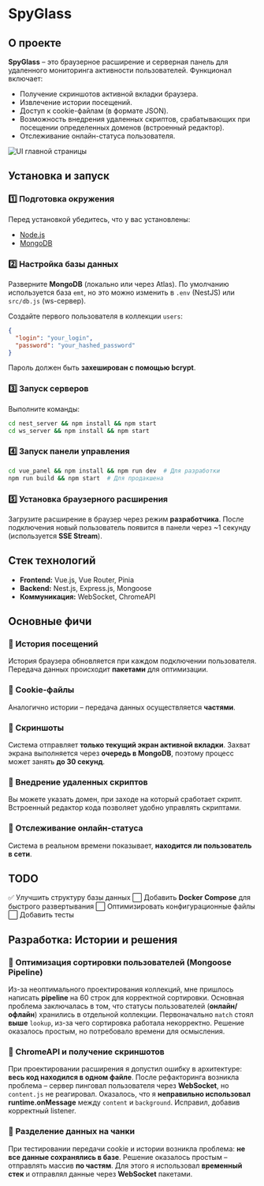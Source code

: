 # SpyGlass

## О проекте

**SpyGlass** – это браузерное расширение и серверная панель для удаленного мониторинга активности пользователей. Функционал включает:

- Получение скриншотов активной вкладки браузера.
- Извлечение истории посещений.
- Доступ к cookie-файлам (в формате JSON).
- Возможность внедрения удаленных скриптов, срабатывающих при посещении определенных доменов (встроенный редактор).
- Отслеживание онлайн-статуса пользователя.

![UI главной страницы](https://dl.imgdrop.io/file/aed8b140-8472-4813-922b-7ce35ef93c9e/2025/02/04/image97b0e8dd706b7a1e.png)

## Установка и запуск

### 1️⃣ Подготовка окружения

Перед установкой убедитесь, что у вас установлены:

- [Node.js](https://nodejs.org/en/download/)
- [MongoDB](https://www.mongodb.com/)

### 2️⃣ Настройка базы данных

Разверните **MongoDB** (локально или через Atlas). По умолчанию используется база `emt`, но это можно изменить в `.env` (NestJS) или `src/db.js` (ws-сервер).

Создайте первого пользователя в коллекции `users`:

```json
{
  "login": "your_login",
  "password": "your_hashed_password"
}
```

Пароль должен быть **захеширован с помощью bcrypt**.

### 3️⃣ Запуск серверов

Выполните команды:

```sh
cd nest_server && npm install && npm start
cd ws_server && npm install && npm start
```

### 4️⃣ Запуск панели управления

```sh
cd vue_panel && npm install && npm run dev  # Для разработки
npm run build && npm start  # Для продакшена
```

### 5️⃣ Установка браузерного расширения

Загрузите расширение в браузер через режим **разработчика**. После подключения новый пользователь появится в панели через ~1 секунду (используется **SSE Stream**).

## Стек технологий

- **Frontend:** Vue.js, Vue Router, Pinia
- **Backend:** Nest.js, Express.js, Mongoose
- **Коммуникация:** WebSocket, ChromeAPI

## Основные фичи

### 🔹 История посещений

История браузера обновляется при каждом подключении пользователя. Передача данных происходит **пакетами** для оптимизации.

### 🔹 Cookie-файлы

Аналогично истории – передача данных осуществляется **частями**.

### 🔹 Скриншоты

Система отправляет **только текущий экран активной вкладки**. Захват экрана выполняется через **очередь в MongoDB**, поэтому процесс может занять **до 30 секунд**.

### 🔹 Внедрение удаленных скриптов

Вы можете указать домен, при заходе на который сработает скрипт. Встроенный редактор кода позволяет удобно управлять скриптами.

### 🔹 Отслеживание онлайн-статуса

Система в реальном времени показывает, **находится ли пользователь в сети**.

## TODO

✅ Улучшить структуру базы данных
⬜ Добавить **Docker Compose** для быстрого развертывания
⬜ Оптимизировать конфигурационные файлы
⬜ Добавить тесты

## Разработка: Истории и решения

### 🔹 Оптимизация сортировки пользователей (Mongoose Pipeline)

Из-за неоптимального проектирования коллекций, мне пришлось написать **pipeline** на 60 строк для корректной сортировки. Основная проблема заключалась в том, что статусы пользователей (**онлайн/офлайн**) хранились в отдельной коллекции. Первоначально `match` стоял **выше** `lookup`, из-за чего сортировка работала некорректно. Решение оказалось простым, но потребовало времени для осмысления.

### 🔹 ChromeAPI и получение скриншотов

При проектировании расширения я допустил ошибку в архитектуре: **весь код находился в одном файле**. После рефакторинга возникла проблема – сервер пинговал пользователя через **WebSocket**, но `content.js` не реагировал. Оказалось, что я **неправильно использовал runtime.onMessage** между `content` и `background`. Исправил, добавив корректный listener.

### 🔹 Разделение данных на чанки

При тестировании передачи cookie и истории возникла проблема: **не все данные сохранялись в базе**. Решение оказалось простым – отправлять массив **по частям**. Для этого я использовал **временный стек** и отправлял данные через **WebSocket** пакетами.
